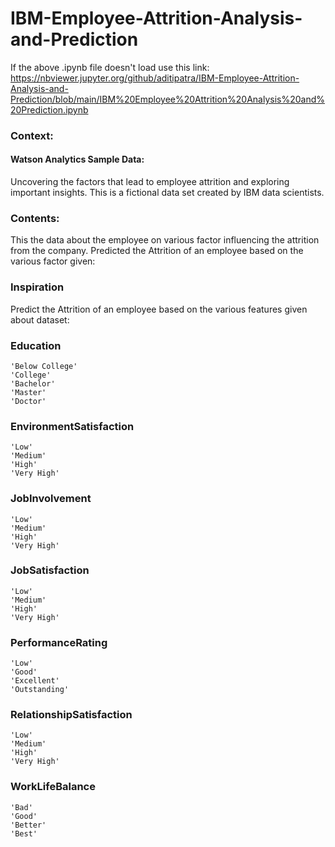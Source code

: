 # IBM-Employee-Attrition-Analysis-and-Prediction

If the above .ipynb file doesn't load use this link: https://nbviewer.jupyter.org/github/aditipatra/IBM-Employee-Attrition-Analysis-and-Prediction/blob/main/IBM%20Employee%20Attrition%20Analysis%20and%20Prediction.ipynb

### Context:

#### Watson Analytics Sample Data:
Uncovering the factors that lead to employee attrition and exploring important insights. This is a fictional data set created by IBM data scientists.

### Contents:

This the data about the employee on various factor influencing the attrition from the company.
Predicted the Attrition of an employee based on the various factor given:

### Inspiration

Predict the Attrition of an employee based on the various features given about dataset:

### Education

    'Below College'
    'College'
    'Bachelor'
    'Master'
    'Doctor'

### EnvironmentSatisfaction

    'Low'
    'Medium'
    'High'
    'Very High'

### JobInvolvement

    'Low'
    'Medium'
    'High'
    'Very High'

### JobSatisfaction

    'Low'
    'Medium'
    'High'
    'Very High'

### PerformanceRating

    'Low'
    'Good'
    'Excellent'
    'Outstanding'

### RelationshipSatisfaction

    'Low'
    'Medium'
    'High'
    'Very High'

### WorkLifeBalance

    'Bad'
    'Good'
    'Better'
    'Best'
